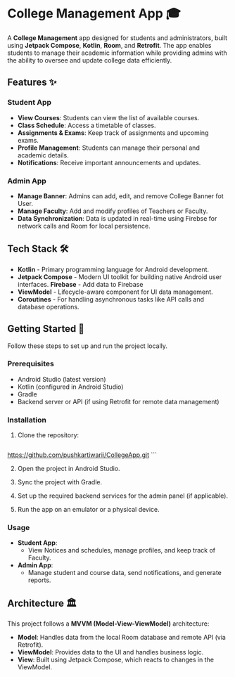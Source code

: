 # College Management App 🎓

A **College Management** app designed for students and administrators, built using **Jetpack Compose**, **Kotlin**, **Room**, and **Retrofit**. The app enables students to manage their academic information while providing admins with the ability to oversee and update college data efficiently.

## Features ✨

### Student App
- **View Courses**: Students can view the list of available courses.
- **Class Schedule**: Access a timetable of classes.
- **Assignments & Exams**: Keep track of assignments and upcoming exams.
- **Profile Management**: Students can manage their personal and academic details.
- **Notifications**: Receive important announcements and updates.

### Admin App
- **Manage Banner**: Admins can add, edit, and remove College Banner fot User.
- **Manage Faculty**: Add and modify profiles of Teachers or Faculty.
- **Data Synchronization**: Data is updated in real-time using Firebse for network calls and Room for local persistence.

## Tech Stack 🛠️

- **Kotlin** - Primary programming language for Android development.
- **Jetpack Compose** - Modern UI toolkit for building native Android user interfaces.
  **Firebase** - Add data to Firebase 
- **ViewModel** - Lifecycle-aware component for UI data management.
- **Coroutines** - For handling asynchronous tasks like API calls and database operations.



## Getting Started 🚀

Follow these steps to set up and run the project locally.

### Prerequisites

- Android Studio (latest version)
- Kotlin (configured in Android Studio)
- Gradle
- Backend server or API (if using Retrofit for remote data management)

### Installation

1. Clone the repository:
    ```bash
  https://github.com/pushkartiwarii/CollegeApp.git
    ```

2. Open the project in Android Studio.

3. Sync the project with Gradle.

4. Set up the required backend services for the admin panel (if applicable).

5. Run the app on an emulator or a physical device.

### Usage

- **Student App**:
  - View Notices and schedules, manage profiles, and keep track of Faculty.
- **Admin App**:
  - Manage student and course data, send notifications, and generate reports.

## Architecture 🏛️

This project follows a **MVVM (Model-View-ViewModel)** architecture:
- **Model**: Handles data from the local Room database and remote API (via Retrofit).
- **ViewModel**: Provides data to the UI and handles business logic.
- **View**: Built using Jetpack Compose, which reacts to changes in the ViewModel.
